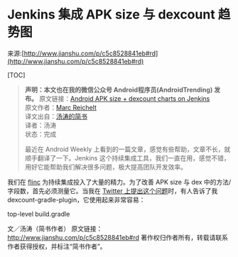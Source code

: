 # Jenkins 集成 APK size 与 dexcount 趋势图

来源:[http://www.jianshu.com/p/c5c8528841eb#rd](http://www.jianshu.com/p/c5c8528841eb#rd)

[TOC]

> **声明：本文也在我的微信公众号 Android程序员(AndroidTrending) 发布。**
> 原文链接：[Android APK size + dexcount charts on Jenkins](https://medium.com/@mreichelt/android-apk-size-dexcount-charts-on-jenkins-ae518e961818)<br/>
> 原文作者：[Marc Reichelt](https://medium.com/@mreichelt)<br/>
> 译文出自：[汤涛的简书](http://www.jianshu.com/users/8397d05ad09f)<br/>
> 译者：汤涛<br/>
> 状态：完成<br/>
>
> 最近在 Android Weekly 上看到的一篇文章，感觉有些帮助，文章不长，就顺手翻译了一下。Jenkins 这个持续集成工具，我们一直在用，感觉不错，用好它能帮助我们解决很多问题，极大提高团队开发效率。

我们在 [flinc](https://flinc.org/) 为持续集成投入了大量的精力。为了改善 APK size 与 dex 中的方法/字段数，首先必须测量它。当我在 [Twitter 上提出这个问题](https://twitter.com/mreichelt/status/734776381872177152)时，有人告诉了我 dexcount-gradle-plugin，它使用起来非常容易：

top-level build.gradle

文／汤涛（简书作者）
原文链接：http://www.jianshu.com/p/c5c8528841eb#rd
著作权归作者所有，转载请联系作者获得授权，并标注“简书作者”。
